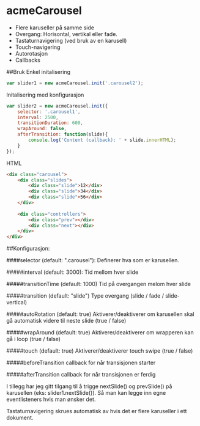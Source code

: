 # acmeCarousel

- Flere karuseller på samme side
- Overgang: Horisontal, vertikal eller fade.
- Tastaturnavigering (ved bruk av en karusell)
- Touch-navigering
- Autorotasjon
- Callbacks

##Bruk
Enkel initalisering
```javascript
var slider1 = new acmeCarousel.init('.carousel2');
```

Initalisering med konfigurasjon
```javascript
var slider2 = new acmeCarousel.init({
	selector: '.carousel1',
	interval: 2500,
	transitionDuration: 600,
	wrapAround: false,
	afterTransition: function(slide){
		console.log('Content (callback): ' + slide.innerHTML);
	}
});
```

HTML
```html
<div class="carousel">
	<div class="slides">
		<div class="slide">12</div>
		<div class="slide">34</div>
		<div class="slide">56</div>
	</div>
		
	<div class="controllers">
		<div class="prev"></div>
		<div class="next"></div>
	</div>
</div>
```

##Konfigurasjon:

####selector (default: ".carousel"): 
Definerer hva som er karusellen.

#####interval (default: 3000): 
Tid mellom hver slide

#####transitionTime (default: 1000)
Tid på overgangen melom hver slide

#####transition (default: "slide")
Type overgang (slide / fade / slide-vertical)

#####autoRotation (default: true)
Aktiverer/deaktiverer om karusellen skal gå automatisk videre til neste slide (true / false)

#####wrapAround (default: true)
Aktiverer/deaktiverer om wrapperen kan gå i loop (true / false)

#####touch (default: true)
Aktiverer/deaktiverer touch swipe (true / false)

#####beforeTransition
callback for når transisjonen starter

#####afterTransition
callback for når transisjonen er ferdig



I tillegg har jeg gitt tilgang til å trigge nextSlide() og prevSlide() på karusellen (eks: slider1.nextSlide()).
Så man kan legge inn egne eventlisteners hvis man ønsker det.

Tastaturnavigering skrues automatisk av hvis det er flere karuseller i ett dokument.
